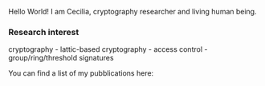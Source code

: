 Hello World! I am Cecilia, cryptography researcher and living human being.

### Research interest

cryptography - lattic-based cryptography - access control - group/ring/threshold signatures

You can find a list of my pubblications here:
